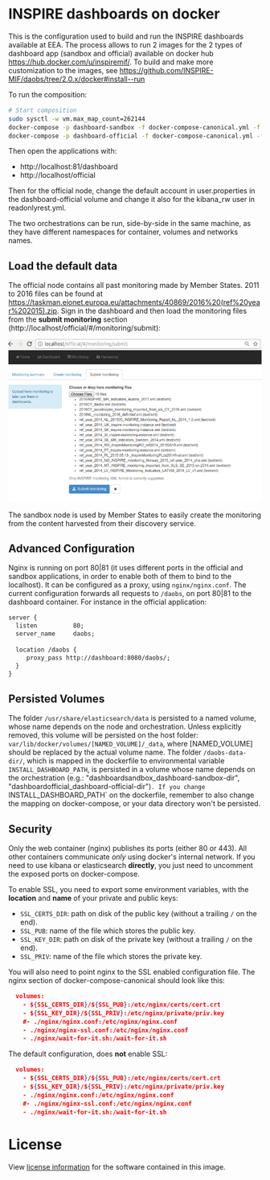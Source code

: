 
INSPIRE dashboards on docker
===========================


This is the configuration used to build and run the INSPIRE dashboards available at EEA. The process allows to run 2 images for the 2 types of dashboard app (sandbox and official) available on docker hub https://hub.docker.com/u/inspiremif/. To build and make more customization to the images, see https://github.com/INSPIRE-MIF/daobs/tree/2.0.x/docker#install--run


To run the composition:


```bash
# Start composition
sudo sysctl -w vm.max_map_count=262144
docker-compose -p dashboard-sandbox -f docker-compose-canonical.yml -f docker-compose-eea-dashboard-sandbox.yml up
docker-compose -p dashboard-official -f docker-compose-canonical.yml -f docker-compose-eea-dashboard-official.yml up

```


Then open the applications with:

* http://localhost:81/dashboard
* http://localhost/official

Then for the official node, change the default account in user.properties in the dashboard-official volume and change it also for the kibana_rw user in readonlyrest.yml.

The two orchestrations can be run, side-by-side in the same machine, as they have different namespaces for container, volumes and networks names.


Load the default data
---------------------

The official node contains all past monitoring made by Member States. 2011 to 2016 files can be found at https://taskman.eionet.europa.eu/attachments/40869/2016%20(ref%20year%202015).zip. Sign in the dashboard and then load the monitoring files from the **submit monitoring** section (http://localhost/official/#/monitoring/submit):

![Submit monitoring](/img/submit-monitoring.png)


The sandbox node is used by Member States to easily create the monitoring from the content harvested from their discovery service. 



Advanced Configuration
----------------------
Nginx is running on port 80|81 (it uses different ports in the official and sandbox applications, in order to enable both of them to bind to the localhost). It can be configured as a proxy, using `nginx/nginx.conf`. The current configuration forwards all requests to `/daobs`, on port 80|81 to the dashboard container. For instance in the official application:

```
server {
  listen          80;
  server_name     daobs;

  location /daobs {
     proxy_pass http://dashboard:8080/daobs/;
  }
}
```


Persisted Volumes
-----------------
The folder `/usr/share/elasticsearch/data` is persisted to a named volume, whose name depends on the node and orchestration. Unless explicitly removed, this volume will be persisted on the host folder: `var/lib/docker/volumes/[NAMED_VOLUME]/_data`, where [NAMED_VOLUME] should be replaced by the actual volume name.
The folder `/daobs-data-dir/`, which is mapped in the dockerfile to environmental variable `INSTALL_DASHBOARD_PATH`, is persisted in a volume whose name depends on the orchestration (e.g.: "dashboardsandbox_dashboard-sandbox-dir", "dashboardofficial_dashboard-official-dir")`. If you change `INSTALL_DASHBOARD_PATH` on the dockerfile, remember to also change the mapping on docker-compose, or your data directory won't be persisted.

Security
--------
Only the web container (nginx) publishes its ports (either 80 or 443). All other containers communicate *only* using docker's internal network. If you need to use kibana or elasticsearch **directly**, you just need to uncomment the exposed ports on docker-compose.

To enable SSL, you need to export some environment variables, with the **location** and **name** of your private and public keys:

* `SSL_CERTS_DIR`: path on disk of the public key (without a trailing `/` on the end).
* `SSL_PUB`: name of the file which stores the public key.
* `SSL_KEY_DIR`: path on disk of the private key (without a trailing `/` on the end).
* `SSL_PRIV`: name of the file which stores the private key.

You will also need to point nginx to the SSL enabled configuration file. The nginx section of docker-compose-canonical should look like this:

```json
  volumes:
    - ${SSL_CERTS_DIR}/${SSL_PUB}:/etc/nginx/certs/cert.crt
    - ${SSL_KEY_DIR}/${SSL_PRIV}:/etc/nginx/private/priv.key
    #- ./nginx/nginx.conf:/etc/nginx/nginx.conf
    - ./nginx/nginx-ssl.conf:/etc/nginx/nginx.conf
    - ./nginx/wait-for-it.sh:/wait-for-it.sh
```

The default configuration, does **not** enable SSL:

```json
  volumes:
    - ${SSL_CERTS_DIR}/${SSL_PUB}:/etc/nginx/certs/cert.crt
    - ${SSL_KEY_DIR}/${SSL_PRIV}:/etc/nginx/private/priv.key
    - ./nginx/nginx.conf:/etc/nginx/nginx.conf
    #- ./nginx/nginx-ssl.conf:/etc/nginx/nginx.conf
    - ./nginx/wait-for-it.sh:/wait-for-it.sh
```

License
========
View [license information](https://github.com/INSPIRE-MIF/daobs/blob/2.0.x/LICENCE.md) for the software contained in this image.

